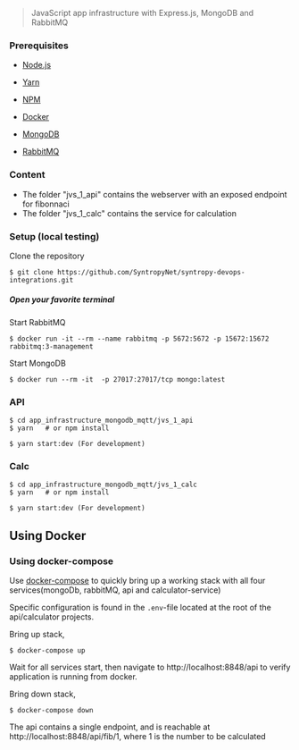 
> JavaScript app infrastructure with Express.js, MongoDB and RabbitMQ

### Prerequisites

- [Node.js](https://yarnpkg.com/en/docs/install)
- [Yarn](https://yarnpkg.com/en/docs/install)
- [NPM](https://docs.npmjs.com/getting-started/installing-node)

- [Docker](https://www.docker.com/)
- [MongoDB](https://hub.docker.com/_/mongo)
- [RabbitMQ](https://hub.docker.com/_/rabbitmq)
 
### Content
- The folder "jvs_1_api" contains the webserver with an exposed endpoint for fibonnaci
- The folder "jvs_1_calc" contains the service for calculation

### Setup (local testing)

Clone the repository

    $ git clone https://github.com/SyntropyNet/syntropy-devops-integrations.git

##### Open your favorite terminal
Start RabbitMQ

    $ docker run -it --rm --name rabbitmq -p 5672:5672 -p 15672:15672 rabbitmq:3-management

Start MongoDB

    $ docker run --rm -it  -p 27017:27017/tcp mongo:latest


### API
    $ cd app_infrastructure_mongodb_mqtt/jvs_1_api
    $ yarn   # or npm install

    $ yarn start:dev (For development)

### Calc
    $ cd app_infrastructure_mongodb_mqtt/jvs_1_calc
    $ yarn   # or npm install

    $ yarn start:dev (For development)

## Using Docker

### Using docker-compose

Use [docker-compose](https://docs.docker.com/compose/) to quickly bring up a working stack with all four services(mongoDb, rabbitMQ, api and calculator-service)

Specific configuration is found in the `.env`-file located at the root of the api/calculator projects.

Bring up stack,

    $ docker-compose up

Wait for all services start, then navigate to http://localhost:8848/api to verify application is running from docker.

Bring down stack,

    $ docker-compose down

The api contains a single endpoint, and is reachable at http://localhost:8848/api/fib/1, where 1 is the number to be calculated


